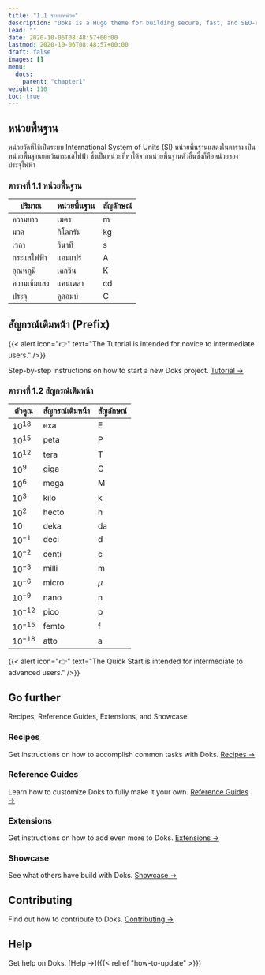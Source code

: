 ```yaml
---
title: "1.1 ระบบหน่วย"
description: "Doks is a Hugo theme for building secure, fast, and SEO-ready documentation websites, which you can easily update and customize."
lead: ""
date: 2020-10-06T08:48:57+00:00
lastmod: 2020-10-06T08:48:57+00:00
draft: false
images: []
menu:
  docs:
    parent: "chapter1"
weight: 110
toc: true
---
```


## หน่วยพื้นฐาน


หน่วยวัดที่ใช้เป็นระบบ International System of Units (SI) หน่วยพื้นฐานแสดงในตาราง เป็นหน่วยพื้นฐานยกเว้นกระแสไฟฟ้า ซึ่งเป็นหน่วยที่หาได้จากหน่วยพื้นฐานตัวอื่นซึ่งก็คือหน่วยของประจุไฟฟ้า 

### ตารางที่ 1.1 หน่วยพื้นฐาน

|  ปริมาณ | หน่วยพื้นฐาน  | สัญลักษณ์  |   
|---|---|---|
| ความยาว  | เมตร  | m  |  
| มวล  |กิโลกรัม   | kg  |  
| เวลา  | วินาที  |  s | 
| กระแสไฟฟ้า  | แอมแปร์  | A  |  
| อุณหภูมิ  |เคลวิน   | K |  
| ความเข้มแสง  | แคนเดลา  |  cd |
| ประจุ  | คูลอมบ์  |  C | 

## สัญกรณ์เติมหน้า (Prefix)

{{< alert icon="👉" text="The Tutorial is intended for novice to intermediate users." />}}

Step-by-step instructions on how to start a new Doks project. [Tutorial →](https://getdoks.org/tutorial/introduction/)

### ตารางที่ 1.2 สัญกรณ์เติมหน้า

 |ตัวคูณ|สัญกรณ์เติมหน้า|สัญลักษณ์|   
|---|---|---|
|$10^{18}$|exa|E| 
|$10^{15}$   |peta    |P|
|$10^{12}$   |tera    |T|
 |$10^9$   |giga    |G|
 |$10^6$   |mega    |M|
 |$10^3$   |kilo    |k|
 |$10^2$   |hecto    |h|
 |$10$   |deka    |da|
 |$10^{-1}$   |deci    |d|
 |$10^{-2}$   |centi    |c|
 |$10^{-3}$   |milli    |m|
 |$10^{-6}$   |micro    |$\mu$| 
 |$10^{-9}$   |nano    |n|
 |$10^{-12}$   |pico    |p|
 |$10^{-15}$   |femto    |f|
 |$10^{-18}$   |atto    |a|

{{< alert icon="👉" text="The Quick Start is intended for intermediate to advanced users." />}}


## Go further

Recipes, Reference Guides, Extensions, and Showcase.

### Recipes

Get instructions on how to accomplish common tasks with Doks. [Recipes →](https://getdoks.org/docs/recipes/project-configuration/)

### Reference Guides

Learn how to customize Doks to fully make it your own. [Reference Guides →](https://getdoks.org/docs/reference-guides/security/)

### Extensions

Get instructions on how to add even more to Doks. [Extensions →](https://getdoks.org/docs/extensions/breadcrumb-navigation/)

### Showcase

See what others have build with Doks. [Showcase →](https://getdoks.org/showcase/electric-blocks/)

## Contributing

Find out how to contribute to Doks. [Contributing →](https://getdoks.org/docs/contributing/how-to-contribute/)

## Help

Get help on Doks. [Help →]({{< relref "how-to-update" >}})
